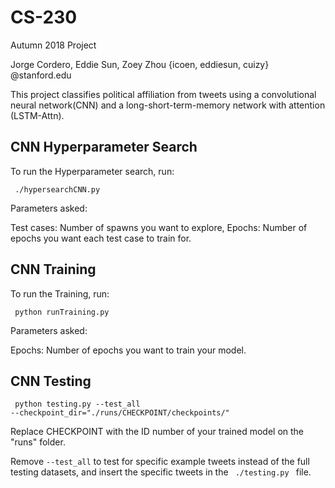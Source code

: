 # CS-230

Autumn 2018 Project

Jorge Cordero, Eddie Sun, Zoey Zhou 
{icoen, eddiesun, cuizy} @stanford.edu

This project classifies political affiliation from tweets using a convolutional neural network(CNN) and a long-short-term-memory network with attention (LSTM-Attn).

<h2>CNN Hyperparameter Search</h2>
To run the Hyperparameter search, run:

<code> ./hypersearchCNN.py </code> 

Parameters asked: 

Test cases: Number of spawns you want to explore, 
Epochs: Number of epochs you want each test case to train for.  

<h2>CNN Training</h2>

To run the Training, run:

<code> python runTraining.py </code> 

Parameters asked: 

Epochs: Number of epochs you want to train your model.  

<h2>CNN Testing</h2>

<code> python testing.py  --test_all --checkpoint_dir="./runs/CHECKPOINT/checkpoints/" </code> 
  
Replace CHECKPOINT with the ID number of your trained model on the "runs" folder.
  
Remove <code>--test_all</code> to test for specific example tweets instead of the full testing datasets, and insert the specific tweets in the <code> ./testing.py </code> file.

